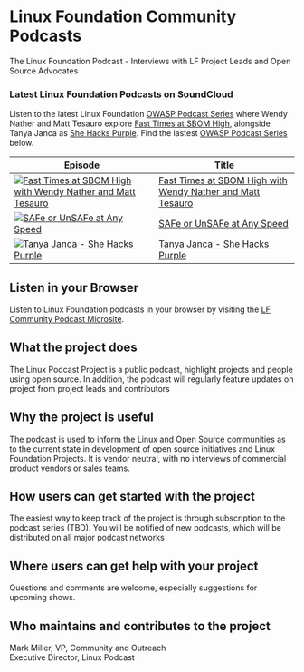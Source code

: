 # Linux Foundation Community Podcasts

The Linux Foundation Podcast - Interviews with LF Project Leads and Open Source Advocates

### Latest Linux Foundation Podcasts on SoundCloud

Listen to the latest Linux Foundation [OWASP Podcast Series](https://soundcloud.com/owasp-podcast/) where Wendy Nather and Matt Tesauro explore [Fast Times at SBOM High](https://soundcloud.com/owasp-podcast/fast-times-at-sbom-high-with-wendy-nather-and-matt-tesauro), alongside Tanya Janca as [She Hacks Purple](https://soundcloud.com/owasp-podcast/tanya-janca). Find the lastest [OWASP Podcast Series](https://soundcloud.com/owasp-podcast/) below.

| Episode                                                                                                                                                                                                                             | Title                                                                                                   |
| ----------------------------------------------------------------------------------------------------------------------------------------------------------------------------------------------------------------------------------- | ------------------------------------------------------------------------------------------------------- |
| [![Fast Times at SBOM High with Wendy Nather and Matt Tesauro](https://i1.sndcdn.com/artworks-w7oWbUxpTRdyNtXX-KOVXDw-t67x67.jpg)](https://soundcloud.com/owasp-podcast/fast-times-at-sbom-high-with-wendy-nather-and-matt-tesauro) | [Fast Times at SBOM High with Wendy Nather and Matt Tesauro](docs/podcasts/fast-times-at-sbom-high.mdx) |
| [![SAFe or UnSAFe at Any Speed](https://i1.sndcdn.com/artworks-YZmEbDMcCChMjj6A-IezvvA-t67x67.jpg)](https://soundcloud.com/owasp-podcast/safe-of-unsafe-at-any-speed)                                                               | [SAFe or UnSAFe at Any Speed](docs/podcasts/fast-times-at-sbom-high.mdx)                                |
| [![Tanya Janca - She Hacks Purple](https://i1.sndcdn.com/artworks-4gWbGDUEBZizgpQ9-YIcfzg-t67x67.jpg)](https://soundcloud.com/owasp-podcast/tanya-janca)                                                                            | [Tanya Janca - She Hacks Purple](https://soundcloud.com/owasp-podcast/tanya-janca)                      |

## Listen in your Browser

Listen to Linux Foundation podcasts in your browser by visiting the [LF Community Podcast Microsite](https://deploy-preview-3--fanciful-salmiakki-90bec2.netlify.app/).

## What the project does

The Linux Podcast Project is a public podcast, highlight projects and people using open source. In addition, the podcast will regularly feature updates on project from project leads and contributors

## Why the project is useful

The podcast is used to inform the Linux and Open Source communities as to the current state in development of open source initiatives and Linux Foundation Projects. It is vendor neutral, with no interviews of commercial product vendors or sales teams.

## How users can get started with the project

The easiest way to keep track of the project is through subscription to the podcast series (TBD). You will be notified of new podcasts, which will be distributed on all major podcast networks

## Where users can get help with your project

Questions and comments are welcome, especially suggestions for upcoming shows.

## Who maintains and contributes to the project

Mark Miller, VP, Community and Outreach<br />
Executive Director, Linux Podcast
